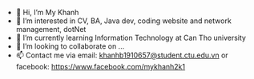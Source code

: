 - 👋 Hi, I’m My Khanh
- 👀 I’m interested in CV, BA, Java dev, coding website and network management, dotNet
- 🌱 I’m currently learning Information Technology at Can Tho university
- 💞️ I’m looking to collaborate on ...
- 📫 Contact me via email: khanhb1910657@student.ctu.edu.vn or facebook: https://www.facebook.com/mykhanh2k1

<!---
ntmkhanh/ntmkhanh is a ✨ special ✨ repository because its `README.md` (this file) appears on your GitHub profile.
You can click the Preview link to take a look at your changes.
--->
